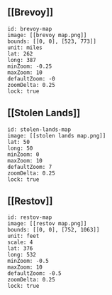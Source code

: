 ## [[Brevoy]]
```leaflet
id: brevoy-map
image: [[brevoy map.png]]
bounds: [[0, 0], [523, 773]]
unit: miles
lat: 262
long: 387
minZoom: -0.25
maxZoom: 10
defaultZoom: -0
zoomDelta: 0.25
lock: true
```

<p></p>

## [[Stolen Lands]]
```leaflet
id: stolen-lands-map
image: [[stolen lands map.png]]
lat: 50
long: 50
minZoom: 0
maxZoom: 10
defaultZoom: 7
zoomDelta: 0.25
lock: true
```

<p></p>

## [[Restov]]
```leaflet
id: restov-map
image: [[restov map.png]]
bounds: [[0, 0], [752, 1063]]
unit: feet
scale: 4
lat: 376
long: 532
minZoom: -0.5
maxZoom: 10
defaultZoom: -0.5
zoomDelta: 0.25
lock: true
```
